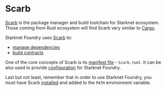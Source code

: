# Scarb

[Scarb](https://docs.swmansion.com/scarb) is the package manager and build toolchain for Starknet ecosystem.
Those coming from Rust ecosystem will find Scarb very similar to [Cargo](https://doc.rust-lang.org/cargo/).

Starknet Foundry uses [Scarb](https://docs.swmansion.com/scarb) to:
- [manage dependencies](https://docs.swmansion.com/scarb/docs/reference/specifying-dependencies.html)
- [build contracts](https://docs.swmansion.com/scarb/docs/extensions/starknet/contract-target.html)

One of the core concepts of Scarb is its [manifest file](https://docs.swmansion.com/scarb/docs/reference/manifest.html) - `Scarb.toml`.
It can be also used to provide [configuration](../projects/configuration.md) for Starknet Foundry.

Last but not least, remember that in order to use Starknet Foundry, you must have Scarb
[installed](https://docs.swmansion.com/scarb/download.html) and added to the `PATH` environment variable.
